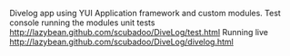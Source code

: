 Divelog app using YUI Application framework and custom modules.
Test console running the modules unit tests http://lazybean.github.com/scubadoo/DiveLog/test.html
Running live http://lazybean.github.com/scubadoo/DiveLog/divelog.html
